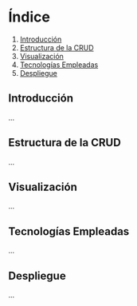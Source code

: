 # Índice

1. [Introducción](#introducción)
2. [Estructura de la CRUD](#estructura-de-la-crud)
3. [Visualización](#visualización)
4. [Tecnologías Empleadas](#tecnologías-empleadas)
5. [Despliegue](#despliegue)

## Introducción

...

## Estructura de la CRUD

...

## Visualización

...

## Tecnologías Empleadas

...

## Despliegue

...
